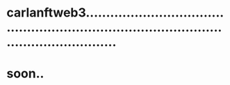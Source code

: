 # carlanftweb3..................................................................................................................
# soon..
